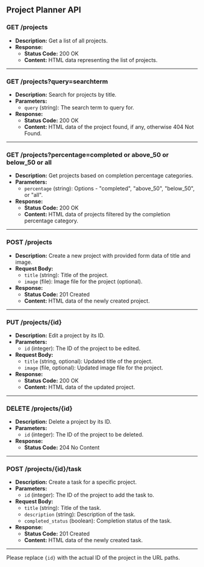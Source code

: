 ## Project Planner API

### GET /projects
- **Description:** Get a list of all projects.
- **Response:**
  - **Status Code:** 200 OK
  - **Content:** HTML data representing the list of projects.

---

### GET /projects?query=searchterm
- **Description:** Search for projects by title.
- **Parameters:**
  - `query` (string): The search term to query for.
- **Response:**
  - **Status Code:** 200 OK
  - **Content:** HTML data of the project found, if any, otherwise 404 Not Found.

---

### GET /projects?percentage=completed or above_50 or below_50 or all
- **Description:** Get projects based on completion percentage categories.
- **Parameters:**
  - `percentage` (string): Options - "completed", "above_50", "below_50", or "all".
- **Response:**
  - **Status Code:** 200 OK
  - **Content:** HTML data of projects filtered by the completion percentage category.

---

### POST /projects
- **Description:** Create a new project with provided form data of title and image.
- **Request Body:**
  - `title` (string): Title of the project.
  - `image` (file): Image file for the project (optional).
- **Response:**
  - **Status Code:** 201 Created
  - **Content:** HTML data of the newly created project.

---

### PUT /projects/{id}
- **Description:** Edit a project by its ID.
- **Parameters:**
  - `id` (integer): The ID of the project to be edited.
- **Request Body:**
  - `title` (string, optional): Updated title of the project.
  - `image` (file, optional): Updated image file for the project.
- **Response:**
  - **Status Code:** 200 OK
  - **Content:** HTML data of the updated project.

---

### DELETE /projects/{id}
- **Description:** Delete a project by its ID.
- **Parameters:**
  - `id` (integer): The ID of the project to be deleted.
- **Response:**
  - **Status Code:** 204 No Content

---

### POST /projects/{id}/task
- **Description:** Create a task for a specific project.
- **Parameters:**
  - `id` (integer): The ID of the project to add the task to.
- **Request Body:**
  - `title` (string): Title of the task.
  - `description` (string): Description of the task.
  - `completed_status` (boolean): Completion status of the task.
- **Response:**
  - **Status Code:** 201 Created
  - **Content:** HTML data of the newly created task.

---

Please replace `{id}` with the actual ID of the project in the URL paths.
